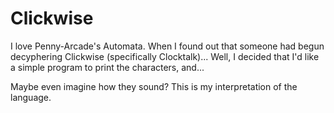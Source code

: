 Clickwise
=========

I love Penny-Arcade's Automata. 
When I found out that someone had begun decyphering Clickwise (specifically Clocktalk)...
Well, I decided that I'd like a simple program to print the characters, and...

Maybe even imagine how they sound?
This is my interpretation of the language.